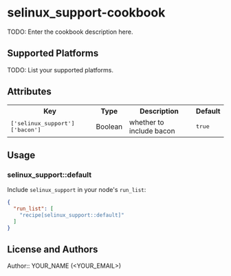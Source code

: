 # selinux_support-cookbook

TODO: Enter the cookbook description here.

## Supported Platforms

TODO: List your supported platforms.

## Attributes

<table>
  <tr>
    <th>Key</th>
    <th>Type</th>
    <th>Description</th>
    <th>Default</th>
  </tr>
  <tr>
    <td><tt>['selinux_support']['bacon']</tt></td>
    <td>Boolean</td>
    <td>whether to include bacon</td>
    <td><tt>true</tt></td>
  </tr>
</table>

## Usage

### selinux_support::default

Include `selinux_support` in your node's `run_list`:

```json
{
  "run_list": [
    "recipe[selinux_support::default]"
  ]
}
```

## License and Authors

Author:: YOUR_NAME (<YOUR_EMAIL>)
